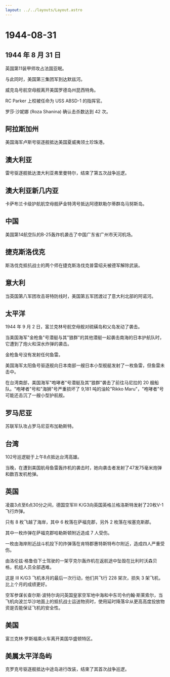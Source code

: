 ```yaml
---
layout: ../../layouts/Layout.astro
---
```


# 1944-08-31

## 1944 年 8 月 31 日

英国第11装甲师攻占法国亚眠。

与此同时，美国第三集团军到达默兹河。

威克岛号航空母舰离开美国罗德岛州昆西特角。

RC Parker 上校被任命为 USS ABSD-1 的指挥官。

罗莎·沙妮娜 (Roza Shanina) 确认击杀数达到 42 次。

## 阿拉斯加州

美国海军卢斯号驱逐舰抵达美国夏威夷领土珍珠港。

## 澳大利亚

雷号驱逐舰抵达澳大利亚弗里曼特尔，结束了第五次战争巡逻。

## 澳大利亚新几内亚

卡萨布兰卡级护航航空母舰萨金特湾号抵达阿德默勒尔蒂群岛马努斯岛。

## 中国

美国第14航空队的B-25轰炸机袭击了中国广东省广州市天河机场。

## 捷克斯洛伐克

斯洛伐克抵抗战士的两个师在捷克斯洛伐克普雷绍夫被德军解除武装。

## 意大利

当英国第八军团攻击哥特防线时，美国第五军团渡过了意大利北部的阿诺河。

## 太平洋

1944 年 9 月 2 日，富兰克林号航空母舰对硫磺岛和父岛发动了袭击。

当美国海军"金枪鱼"号潜艇与其"狼群"的其他潜艇一起袭击南海的日本护航队时，它遭到了炮火和深水炸弹的袭击。

金枪鱼号没有发射任何鱼雷。

美国海军太阳鱼号驱逐舰向日本南部一艘日本小型舰艇发射了一枚鱼雷，但鱼雷未击中。

在台湾南部，美国海军"咆哮者"号潜艇及其"狼群"袭击了前往马尼拉的 20
艘船队。"咆哮者"号和"海狮"号严重损坏了 9,181 吨的油轮"Rikko
Maru"，"咆哮者"号可能还击沉了一艘小型护航舰。

## 罗马尼亚

苏联军队攻占罗马尼亚布加勒斯特。

## 台湾

102号巡逻艇于上午8点抵达台湾高雄。

当晚，在遭到美国航母鱼雷轰炸机的袭击时，她向袭击者发射了47发75毫米炮弹和数百发机枪弹。

## 英国

凌晨3点至6点30分之间，德国空军III
K/G3向英国英格兰格洛斯特发射了20枚V-1飞行炸弹。

只有 8 枚飞越了海岸，其中 6 枚落在萨福克郡，另外 2 枚落在埃塞克斯郡。

其中一枚炸弹在萨福克郡哈勒斯顿附近造成 7 人受伤。

一枚由海岸附近战斗机投下的炸弹落在肯特郡惠特斯特布尔附近，造成四人严重受伤。

由洛伦兹·格鲁伯下士驾驶的一架亨克尔轰炸机在返航途中坠毁在比利时沃森贝格，机组人员全部遇难。

这是 III K/G3 飞机本月的最后一次行动，他们共飞行 228 架次，损失 3
架飞机，比上个月的成绩更好。

空军参谋长查尔斯·波特尔询问英国皇家空军地中海和中东司令约翰·斯莱索尔，当飞机向波兰华沙地面上的抵抗战士运送物资时，使用延时降落伞从更高高度投放物资是否能保证飞机的安全性。

## 美国

富兰克林·罗斯福乘火车离开美国华盛顿特区。

## 美属太平洋岛屿

克罗克号驱逐舰抵达中途岛进行改装，结束了其首次战争巡逻。